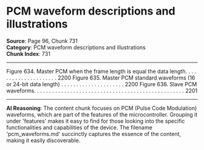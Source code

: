 # PCM waveform descriptions and illustrations

**Source**: Page 96, Chunk 731  
**Category**: PCM waveform descriptions and illustrations  
**Chunk Index**: 731

---

Figure 634. Master PCM when the frame length is equal the data length. . . . . . . . . . . . . . . . . . . . . 2200
Figure 635. Master PCM standard waveforms (16 or 24-bit data length) . . . . . . . . . . . . . . . . . . . . . 2200
Figure 636. Slave PCM waveforms. . . . . . . . . . . . . . . . . . . . . . . . . . . . . . . . . . . . . . . . . . . . . . . . . . 2201

---

**AI Reasoning**: The content chunk focuses on PCM (Pulse Code Modulation) waveforms, which are part of the features of the microcontroller. Grouping it under 'features' makes it easy to find for those looking into the specific functionalities and capabilities of the device. The filename 'pcm_waveforms.md' succinctly captures the essence of the content, making it easily discoverable.
